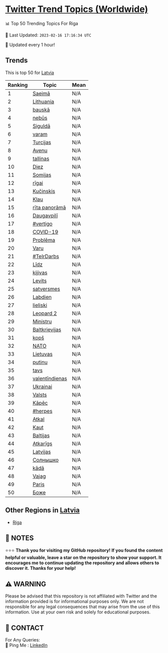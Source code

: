 [Twitter Trend Topics (Worldwide)](https://github.com/ErcinDedeoglu/Twitter-Trend-Topics)
==========


📊 Top 50 Trending Topics For Riga

📆 Last Updated: `2023-02-16 17:16:34 UTC`

🔧 Updated every 1 hour!


## Trends

This is top 50 for [Latvia](</Latvia>)

| Ranking | Topic | Mean |
| ------- | ------------ | ------------ |
| 1 | [Saeimā](http://twitter.com/search?q=Saeim%c4%81) | N/A |
| 2 | [Lithuania](http://twitter.com/search?q=Lithuania) | N/A |
| 3 | [bauskā](http://twitter.com/search?q=bausk%c4%81) | N/A |
| 4 | [nebūs](http://twitter.com/search?q=neb%c5%abs) | N/A |
| 5 | [Siguldā](http://twitter.com/search?q=Siguld%c4%81) | N/A |
| 6 | [varam](http://twitter.com/search?q=varam) | N/A |
| 7 | [Turcijas](http://twitter.com/search?q=Turcijas) | N/A |
| 8 | [Avenu](http://twitter.com/search?q=Avenu) | N/A |
| 9 | [tallinas](http://twitter.com/search?q=tallinas) | N/A |
| 10 | [Diez](http://twitter.com/search?q=Diez) | N/A |
| 11 | [Somijas](http://twitter.com/search?q=Somijas) | N/A |
| 12 | [rīgai](http://twitter.com/search?q=r%c4%abgai) | N/A |
| 13 | [Kučinskis](http://twitter.com/search?q=Ku%c4%8dinskis) | N/A |
| 14 | [Klau](http://twitter.com/search?q=Klau) | N/A |
| 15 | [rīta panorāmā](http://twitter.com/search?q=r%c4%abta+panor%c4%81m%c4%81) | N/A |
| 16 | [Daugavpilī](http://twitter.com/search?q=Daugavpil%c4%ab) | N/A |
| 17 | [#vertigo](http://twitter.com/search?q=%23vertigo) | N/A |
| 18 | [COVID-19](http://twitter.com/search?q=COVID-19) | N/A |
| 19 | [Problēma](http://twitter.com/search?q=Probl%c4%93ma) | N/A |
| 20 | [Varu](http://twitter.com/search?q=Varu) | N/A |
| 21 | [#TeIrDarbs](http://twitter.com/search?q=%23TeIrDarbs) | N/A |
| 22 | [Līdz](http://twitter.com/search?q=L%c4%abdz) | N/A |
| 23 | [kijivas](http://twitter.com/search?q=kijivas) | N/A |
| 24 | [Levits](http://twitter.com/search?q=Levits) | N/A |
| 25 | [satversmes](http://twitter.com/search?q=satversmes) | N/A |
| 26 | [Labdien](http://twitter.com/search?q=Labdien) | N/A |
| 27 | [lieliski](http://twitter.com/search?q=lieliski) | N/A |
| 28 | [Leopard 2](http://twitter.com/search?q=Leopard+2) | N/A |
| 29 | [Ministru](http://twitter.com/search?q=Ministru) | N/A |
| 30 | [Baltkrievijas](http://twitter.com/search?q=Baltkrievijas) | N/A |
| 31 | [kopš](http://twitter.com/search?q=kop%c5%a1) | N/A |
| 32 | [NATO](http://twitter.com/search?q=NATO) | N/A |
| 33 | [Lietuvas](http://twitter.com/search?q=Lietuvas) | N/A |
| 34 | [putinu](http://twitter.com/search?q=putinu) | N/A |
| 35 | [tavs](http://twitter.com/search?q=tavs) | N/A |
| 36 | [valentīndienas](http://twitter.com/search?q=valent%c4%abndienas) | N/A |
| 37 | [Ukrainai](http://twitter.com/search?q=Ukrainai) | N/A |
| 38 | [Valsts](http://twitter.com/search?q=Valsts) | N/A |
| 39 | [Kāpēc](http://twitter.com/search?q=K%c4%81p%c4%93c) | N/A |
| 40 | [#herpes](http://twitter.com/search?q=%23herpes) | N/A |
| 41 | [Atkal](http://twitter.com/search?q=Atkal) | N/A |
| 42 | [Kaut](http://twitter.com/search?q=Kaut) | N/A |
| 43 | [Baltijas](http://twitter.com/search?q=Baltijas) | N/A |
| 44 | [Atkarīgs](http://twitter.com/search?q=Atkar%c4%abgs) | N/A |
| 45 | [Latvijas](http://twitter.com/search?q=Latvijas) | N/A |
| 46 | [Солнышко](http://twitter.com/search?q=%d0%a1%d0%be%d0%bb%d0%bd%d1%8b%d1%88%d0%ba%d0%be) | N/A |
| 47 | [kādā](http://twitter.com/search?q=k%c4%81d%c4%81) | N/A |
| 48 | [Vajag](http://twitter.com/search?q=Vajag) | N/A |
| 49 | [Paris](http://twitter.com/search?q=Paris) | N/A |
| 50 | [Боже](http://twitter.com/search?q=%d0%91%d0%be%d0%b6%d0%b5) | N/A |



## Other Regions in [Latvia](</Latvia>)

* [Riga](</Latvia/Riga.md>)



## 📝 NOTES

⭐⭐⭐ **Thank you for visiting my GitHub repository! If you found the content helpful or valuable, leave a star on the repository to show your support. It encourages me to continue updating the repository and allows others to discover it. Thanks for your help!**


## ⚠️ WARNING

Please be advised that this repository is not affiliated with Twitter and the information provided is for informational purposes only. We are not responsible for any legal consequences that may arise from the use of this information. Use at your own risk and solely for educational purposes.


## 📨 CONTACT

 For Any Queries:  
            🏓 Ping Me : [LinkedIn](https://www.linkedin.com/in/ercindedeoglu/)
